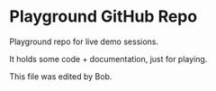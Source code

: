 # Playground GitHub Repo

Playground repo for live demo sessions.

It holds some code + documentation, just for playing.

This file was edited by Bob.
